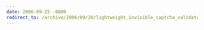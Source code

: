 ```yaml
---
date: 2006-09-25 -0800
redirect_to: /archive/2006/09/26/lightweight_invisible_captcha_validator_control.aspx/
---
```

